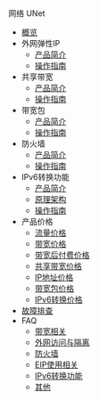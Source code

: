 <div class="sidebar_title icon__OpenStack"> 网络 UNet</div>

* [概览](network/unet/overview)
* 外网弹性IP
     * [产品简介](network/unet/eip/introduction)
     * [操作指南](network/unet/eip/guide)
* 共享带宽
     * [产品简介](network/unet/share_bandwidth/introduction)
     * [操作指南](network/unet/share_bandwidth/guide)
* 带宽包 
     * [产品简介](network/unet/bandwidth_package/introduction)
     * [操作指南](network/unet/bandwidth_package/guide)
* 防火墙
     * [产品简介](network/unet/firewall/introduction)
     * [操作指南](network/unet/firewall/guide)
* IPv6转换功能
     * [产品简介](network/unet/ipv6translation/introduction)
     * [原理架构](network/unet/ipv6translation/structure)
     * [操作指南](network/unet/ipv6translation/guide)
* 产品价格
     * [流量价格](network/unet/eip_price/traffic)
     * [带宽价格](network/unet/eip_price/bandwidth)
     * [带宽后付费价格](network/unet/eip_price/accuratebandwidth)
     * [共享带宽价格](network/unet/eip_price/sharebandwidth)
     * [IP地址价格](network/unet/eip_price/ipaddress)
     * [带宽包价格](network/unet/eip_price/bandwidthpackage)
     * [IPv6转换价格](network/unet/eip_price/ipv6translation)   
* [故障排查](network/unet/troubleshooting)
* FAQ
     * [带宽相关](network/unet/faq/bandwidth)
     * [外网访问与隔离](network/unet/faq/access)
     * [防火墙](network/unet/faq/firewall)
     * [EIP使用相关](network/unet/faq/eip)
     * [IPv6转换功能](network/unet/faq/ipv6translation)
     * [其他](network/unet/faq/other)
